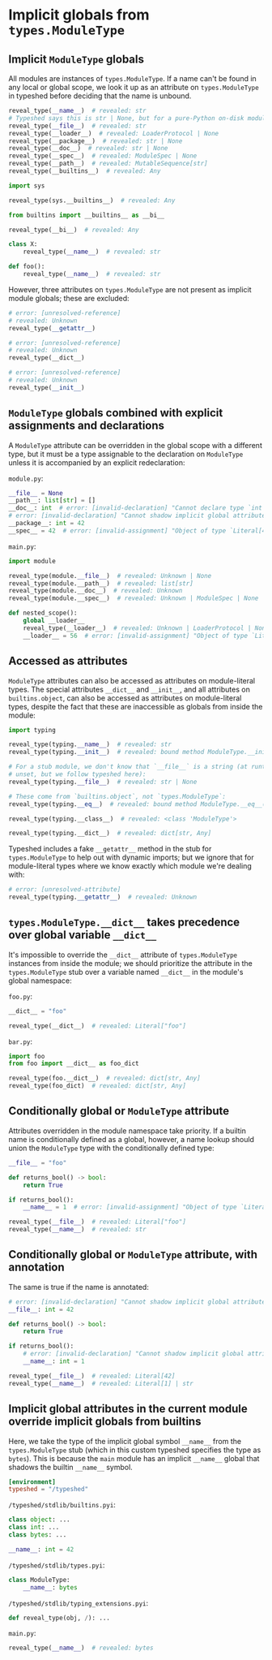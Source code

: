 # Implicit globals from `types.ModuleType`

## Implicit `ModuleType` globals

All modules are instances of `types.ModuleType`. If a name can't be found in any local or global
scope, we look it up as an attribute on `types.ModuleType` in typeshed before deciding that the name
is unbound.

```py
reveal_type(__name__)  # revealed: str
# Typeshed says this is str | None, but for a pure-Python on-disk module its always str
reveal_type(__file__)  # revealed: str
reveal_type(__loader__)  # revealed: LoaderProtocol | None
reveal_type(__package__)  # revealed: str | None
reveal_type(__doc__)  # revealed: str | None
reveal_type(__spec__)  # revealed: ModuleSpec | None
reveal_type(__path__)  # revealed: MutableSequence[str]
reveal_type(__builtins__)  # revealed: Any

import sys

reveal_type(sys.__builtins__)  # revealed: Any

from builtins import __builtins__ as __bi__

reveal_type(__bi__)  # revealed: Any

class X:
    reveal_type(__name__)  # revealed: str

def foo():
    reveal_type(__name__)  # revealed: str
```

However, three attributes on `types.ModuleType` are not present as implicit module globals; these
are excluded:

```py
# error: [unresolved-reference]
# revealed: Unknown
reveal_type(__getattr__)

# error: [unresolved-reference]
# revealed: Unknown
reveal_type(__dict__)

# error: [unresolved-reference]
# revealed: Unknown
reveal_type(__init__)
```

## `ModuleType` globals combined with explicit assignments and declarations

A `ModuleType` attribute can be overridden in the global scope with a different type, but it must be
a type assignable to the declaration on `ModuleType` unless it is accompanied by an explicit
redeclaration:

`module.py`:

```py
__file__ = None
__path__: list[str] = []
__doc__: int  # error: [invalid-declaration] "Cannot declare type `int` for inferred type `str | None`"
# error: [invalid-declaration] "Cannot shadow implicit global attribute `__package__` with declaration of type `int`"
__package__: int = 42
__spec__ = 42  # error: [invalid-assignment] "Object of type `Literal[42]` is not assignable to `ModuleSpec | None`"
```

`main.py`:

```py
import module

reveal_type(module.__file__)  # revealed: Unknown | None
reveal_type(module.__path__)  # revealed: list[str]
reveal_type(module.__doc__)  # revealed: Unknown
reveal_type(module.__spec__)  # revealed: Unknown | ModuleSpec | None

def nested_scope():
    global __loader__
    reveal_type(__loader__)  # revealed: Unknown | LoaderProtocol | None
    __loader__ = 56  # error: [invalid-assignment] "Object of type `Literal[56]` is not assignable to `LoaderProtocol | None`"
```

## Accessed as attributes

`ModuleType` attributes can also be accessed as attributes on module-literal types. The special
attributes `__dict__` and `__init__`, and all attributes on `builtins.object`, can also be accessed
as attributes on module-literal types, despite the fact that these are inaccessible as globals from
inside the module:

```py
import typing

reveal_type(typing.__name__)  # revealed: str
reveal_type(typing.__init__)  # revealed: bound method ModuleType.__init__(name: str, doc: str | None = ellipsis) -> None

# For a stub module, we don't know that `__file__` is a string (at runtime it may be entirely
# unset, but we follow typeshed here):
reveal_type(typing.__file__)  # revealed: str | None

# These come from `builtins.object`, not `types.ModuleType`:
reveal_type(typing.__eq__)  # revealed: bound method ModuleType.__eq__(value: object, /) -> bool

reveal_type(typing.__class__)  # revealed: <class 'ModuleType'>

reveal_type(typing.__dict__)  # revealed: dict[str, Any]
```

Typeshed includes a fake `__getattr__` method in the stub for `types.ModuleType` to help out with
dynamic imports; but we ignore that for module-literal types where we know exactly which module
we're dealing with:

```py
# error: [unresolved-attribute]
reveal_type(typing.__getattr__)  # revealed: Unknown
```

## `types.ModuleType.__dict__` takes precedence over global variable `__dict__`

It's impossible to override the `__dict__` attribute of `types.ModuleType` instances from inside the
module; we should prioritize the attribute in the `types.ModuleType` stub over a variable named
`__dict__` in the module's global namespace:

`foo.py`:

```py
__dict__ = "foo"

reveal_type(__dict__)  # revealed: Literal["foo"]
```

`bar.py`:

```py
import foo
from foo import __dict__ as foo_dict

reveal_type(foo.__dict__)  # revealed: dict[str, Any]
reveal_type(foo_dict)  # revealed: dict[str, Any]
```

## Conditionally global or `ModuleType` attribute

Attributes overridden in the module namespace take priority. If a builtin name is conditionally
defined as a global, however, a name lookup should union the `ModuleType` type with the
conditionally defined type:

```py
__file__ = "foo"

def returns_bool() -> bool:
    return True

if returns_bool():
    __name__ = 1  # error: [invalid-assignment] "Object of type `Literal[1]` is not assignable to `str`"

reveal_type(__file__)  # revealed: Literal["foo"]
reveal_type(__name__)  # revealed: str
```

## Conditionally global or `ModuleType` attribute, with annotation

The same is true if the name is annotated:

```py
# error: [invalid-declaration] "Cannot shadow implicit global attribute `__file__` with declaration of type `int`"
__file__: int = 42

def returns_bool() -> bool:
    return True

if returns_bool():
    # error: [invalid-declaration] "Cannot shadow implicit global attribute `__name__` with declaration of type `int`"
    __name__: int = 1

reveal_type(__file__)  # revealed: Literal[42]
reveal_type(__name__)  # revealed: Literal[1] | str
```

## Implicit global attributes in the current module override implicit globals from builtins

Here, we take the type of the implicit global symbol `__name__` from the `types.ModuleType` stub
(which in this custom typeshed specifies the type as `bytes`). This is because the `main` module has
an implicit `__name__` global that shadows the builtin `__name__` symbol.

```toml
[environment]
typeshed = "/typeshed"
```

`/typeshed/stdlib/builtins.pyi`:

```pyi
class object: ...
class int: ...
class bytes: ...

__name__: int = 42
```

`/typeshed/stdlib/types.pyi`:

```pyi
class ModuleType:
    __name__: bytes
```

`/typeshed/stdlib/typing_extensions.pyi`:

```pyi
def reveal_type(obj, /): ...
```

`main.py`:

```py
reveal_type(__name__)  # revealed: bytes
```

